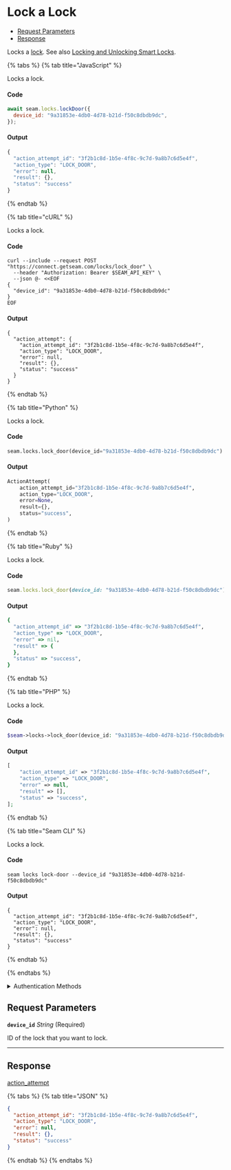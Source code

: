 # Lock a Lock

- [Request Parameters](#request-parameters)
- [Response](#response)

Locks a [lock](https://docs.seam.co/latest/capability-guides/smart-locks). See also [Locking and Unlocking Smart Locks](https://docs.seam.co/latest/capability-guides/smart-locks/lock-and-unlock).


{% tabs %}
{% tab title="JavaScript" %}

Locks a lock.

#### Code

```javascript
await seam.locks.lockDoor({
  device_id: "9a31853e-4db0-4d78-b21d-f50c8dbdb9dc",
});
```

#### Output

```javascript
{
  "action_attempt_id": "3f2b1c8d-1b5e-4f8c-9c7d-9a8b7c6d5e4f",
  "action_type": "LOCK_DOOR",
  "error": null,
  "result": {},
  "status": "success"
}
```
{% endtab %}

{% tab title="cURL" %}

Locks a lock.

#### Code

```curl
curl --include --request POST "https://connect.getseam.com/locks/lock_door" \
  --header "Authorization: Bearer $SEAM_API_KEY" \
  --json @- <<EOF
{
  "device_id": "9a31853e-4db0-4d78-b21d-f50c8dbdb9dc"
}
EOF
```

#### Output

```curl
{
  "action_attempt": {
    "action_attempt_id": "3f2b1c8d-1b5e-4f8c-9c7d-9a8b7c6d5e4f",
    "action_type": "LOCK_DOOR",
    "error": null,
    "result": {},
    "status": "success"
  }
}
```
{% endtab %}

{% tab title="Python" %}

Locks a lock.

#### Code

```python
seam.locks.lock_door(device_id="9a31853e-4db0-4d78-b21d-f50c8dbdb9dc")
```

#### Output

```python
ActionAttempt(
    action_attempt_id="3f2b1c8d-1b5e-4f8c-9c7d-9a8b7c6d5e4f",
    action_type="LOCK_DOOR",
    error=None,
    result={},
    status="success",
)
```
{% endtab %}

{% tab title="Ruby" %}

Locks a lock.

#### Code

```ruby
seam.locks.lock_door(device_id: "9a31853e-4db0-4d78-b21d-f50c8dbdb9dc")
```

#### Output

```ruby
{
  "action_attempt_id" => "3f2b1c8d-1b5e-4f8c-9c7d-9a8b7c6d5e4f",
  "action_type" => "LOCK_DOOR",
  "error" => nil,
  "result" => {
  },
  "status" => "success",
}
```
{% endtab %}

{% tab title="PHP" %}

Locks a lock.

#### Code

```php
$seam->locks->lock_door(device_id: "9a31853e-4db0-4d78-b21d-f50c8dbdb9dc");
```

#### Output

```php
[
    "action_attempt_id" => "3f2b1c8d-1b5e-4f8c-9c7d-9a8b7c6d5e4f",
    "action_type" => "LOCK_DOOR",
    "error" => null,
    "result" => [],
    "status" => "success",
];
```
{% endtab %}

{% tab title="Seam CLI" %}

Locks a lock.

#### Code

```seam_cli
seam locks lock-door --device_id "9a31853e-4db0-4d78-b21d-f50c8dbdb9dc"
```

#### Output

```seam_cli
{
  "action_attempt_id": "3f2b1c8d-1b5e-4f8c-9c7d-9a8b7c6d5e4f",
  "action_type": "LOCK_DOOR",
  "error": null,
  "result": {},
  "status": "success"
}
```
{% endtab %}

{% endtabs %}


<details>

<summary>Authentication Methods</summary>

- API key
- Client session token
- Personal access token
  <br>Must also include the `seam-workspace` header in the request.

To learn more, see [Authentication](https://docs.seam.co/latest/api/authentication).
</details>

## Request Parameters

**`device_id`** *String* (Required)

ID of the lock that you want to lock.

---


## Response

[action\_attempt](./)


{% tabs %}
{% tab title="JSON" %}



```json
{
  "action_attempt_id": "3f2b1c8d-1b5e-4f8c-9c7d-9a8b7c6d5e4f",
  "action_type": "LOCK_DOOR",
  "error": null,
  "result": {},
  "status": "success"
}
```
{% endtab %}
{% endtabs %}
